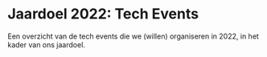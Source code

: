 # Jaardoel 2022: Tech Events

Een overzicht van de tech events die we (willen) organiseren in 2022, in het kader van ons jaardoel.
